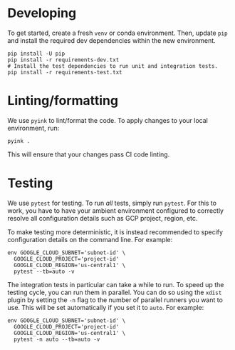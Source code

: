 # Developing

To get started, create a fresh `venv` or conda environment. Then, update `pip`
and install the required dev dependencies within the new environment.

```
pip install -U pip
pip install -r requirements-dev.txt
# Install the test dependencies to run unit and integration tests.
pip install -r requirements-test.txt
```

# Linting/formatting

We use `pyink` to lint/format the code. To apply changes to your local
environment, run:

```
pyink .
```

This will ensure that your changes pass CI code linting.

# Testing

We use `pytest` for testing. To run _all_ tests, simply run `pytest`. For this
to work, you have to have your ambient environment configured to correctly
resolve all configuration details such as GCP project, region, etc.

To make testing more deterministic, it is instead recommended to specify
configuration details on the command line. For example:

```
env GOOGLE_CLOUD_SUBNET='subnet-id' \
  GOOGLE_CLOUD_PROJECT='project-id'
  GOOGLE_CLOUD_REGION='us-central1' \
  pytest --tb=auto -v
```

The integration tests in particular can take a while to run. To speed up the
testing cycle, you can run them in parallel. You can do so using the `xdist`
plugin by setting the `-n` flag to the number of parallel runners you want to
use. This will be set automatically if you set it to `auto`. For example:

```
env GOOGLE_CLOUD_SUBNET='subnet-id' \
  GOOGLE_CLOUD_PROJECT='project-id'
  GOOGLE_CLOUD_REGION='us-central1' \
  pytest -n auto --tb=auto -v
```
